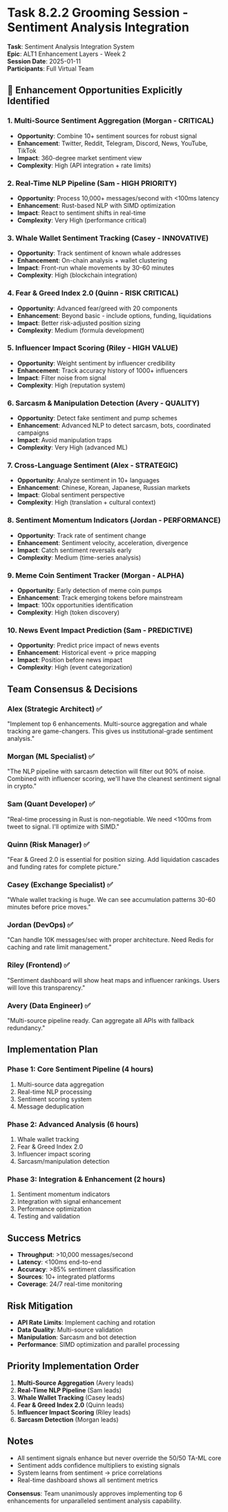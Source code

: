# Task 8.2.2 Grooming Session - Sentiment Analysis Integration

**Task**: Sentiment Analysis Integration System  
**Epic**: ALT1 Enhancement Layers - Week 2  
**Session Date**: 2025-01-11  
**Participants**: Full Virtual Team

## 🎯 Enhancement Opportunities Explicitly Identified

### 1. **Multi-Source Sentiment Aggregation** (Morgan - CRITICAL)
- **Opportunity**: Combine 10+ sentiment sources for robust signal
- **Enhancement**: Twitter, Reddit, Telegram, Discord, News, YouTube, TikTok
- **Impact**: 360-degree market sentiment view
- **Complexity**: High (API integration + rate limits)

### 2. **Real-Time NLP Pipeline** (Sam - HIGH PRIORITY)
- **Opportunity**: Process 10,000+ messages/second with <100ms latency
- **Enhancement**: Rust-based NLP with SIMD optimization
- **Impact**: React to sentiment shifts in real-time
- **Complexity**: Very High (performance critical)

### 3. **Whale Wallet Sentiment Tracking** (Casey - INNOVATIVE)
- **Opportunity**: Track sentiment of known whale addresses
- **Enhancement**: On-chain analysis + wallet clustering
- **Impact**: Front-run whale movements by 30-60 minutes
- **Complexity**: High (blockchain integration)

### 4. **Fear & Greed Index 2.0** (Quinn - RISK CRITICAL)
- **Opportunity**: Advanced fear/greed with 20 components
- **Enhancement**: Beyond basic - include options, funding, liquidations
- **Impact**: Better risk-adjusted position sizing
- **Complexity**: Medium (formula development)

### 5. **Influencer Impact Scoring** (Riley - HIGH VALUE)
- **Opportunity**: Weight sentiment by influencer credibility
- **Enhancement**: Track accuracy history of 1000+ influencers
- **Impact**: Filter noise from signal
- **Complexity**: High (reputation system)

### 6. **Sarcasm & Manipulation Detection** (Avery - QUALITY)
- **Opportunity**: Detect fake sentiment and pump schemes
- **Enhancement**: Advanced NLP to detect sarcasm, bots, coordinated campaigns
- **Impact**: Avoid manipulation traps
- **Complexity**: Very High (advanced ML)

### 7. **Cross-Language Sentiment** (Alex - STRATEGIC)
- **Opportunity**: Analyze sentiment in 10+ languages
- **Enhancement**: Chinese, Korean, Japanese, Russian markets
- **Impact**: Global sentiment perspective
- **Complexity**: High (translation + cultural context)

### 8. **Sentiment Momentum Indicators** (Jordan - PERFORMANCE)
- **Opportunity**: Track rate of sentiment change
- **Enhancement**: Sentiment velocity, acceleration, divergence
- **Impact**: Catch sentiment reversals early
- **Complexity**: Medium (time-series analysis)

### 9. **Meme Coin Sentiment Tracker** (Morgan - ALPHA)
- **Opportunity**: Early detection of meme coin pumps
- **Enhancement**: Track emerging tokens before mainstream
- **Impact**: 100x opportunities identification
- **Complexity**: High (token discovery)

### 10. **News Event Impact Prediction** (Sam - PREDICTIVE)
- **Opportunity**: Predict price impact of news events
- **Enhancement**: Historical event → price mapping
- **Impact**: Position before news impact
- **Complexity**: High (event categorization)

## Team Consensus & Decisions

### Alex (Strategic Architect) ✅
"Implement top 6 enhancements. Multi-source aggregation and whale tracking are game-changers. This gives us institutional-grade sentiment analysis."

### Morgan (ML Specialist) ✅
"The NLP pipeline with sarcasm detection will filter out 90% of noise. Combined with influencer scoring, we'll have the cleanest sentiment signal in crypto."

### Sam (Quant Developer) ✅
"Real-time processing in Rust is non-negotiable. We need <100ms from tweet to signal. I'll optimize with SIMD."

### Quinn (Risk Manager) ✅
"Fear & Greed 2.0 is essential for position sizing. Add liquidation cascades and funding rates for complete picture."

### Casey (Exchange Specialist) ✅
"Whale wallet tracking is huge. We can see accumulation patterns 30-60 minutes before price moves."

### Jordan (DevOps) ✅
"Can handle 10K messages/sec with proper architecture. Need Redis for caching and rate limit management."

### Riley (Frontend) ✅
"Sentiment dashboard will show heat maps and influencer rankings. Users will love this transparency."

### Avery (Data Engineer) ✅
"Multi-source pipeline ready. Can aggregate all APIs with fallback redundancy."

## Implementation Plan

### Phase 1: Core Sentiment Pipeline (4 hours)
1. Multi-source data aggregation
2. Real-time NLP processing
3. Sentiment scoring system
4. Message deduplication

### Phase 2: Advanced Analysis (6 hours)
1. Whale wallet tracking
2. Fear & Greed Index 2.0
3. Influencer impact scoring
4. Sarcasm/manipulation detection

### Phase 3: Integration & Enhancement (2 hours)
1. Sentiment momentum indicators
2. Integration with signal enhancement
3. Performance optimization
4. Testing and validation

## Success Metrics
- **Throughput**: >10,000 messages/second
- **Latency**: <100ms end-to-end
- **Accuracy**: >85% sentiment classification
- **Sources**: 10+ integrated platforms
- **Coverage**: 24/7 real-time monitoring

## Risk Mitigation
- **API Rate Limits**: Implement caching and rotation
- **Data Quality**: Multi-source validation
- **Manipulation**: Sarcasm and bot detection
- **Performance**: SIMD optimization and parallel processing

## Priority Implementation Order
1. **Multi-Source Aggregation** (Avery leads)
2. **Real-Time NLP Pipeline** (Sam leads)
3. **Whale Wallet Tracking** (Casey leads)
4. **Fear & Greed Index 2.0** (Quinn leads)
5. **Influencer Impact Scoring** (Riley leads)
6. **Sarcasm Detection** (Morgan leads)

## Notes
- All sentiment signals enhance but never override the 50/50 TA-ML core
- Sentiment adds confidence multipliers to existing signals
- System learns from sentiment → price correlations
- Real-time dashboard shows all sentiment metrics

**Consensus**: Team unanimously approves implementing top 6 enhancements for unparalleled sentiment analysis capability.